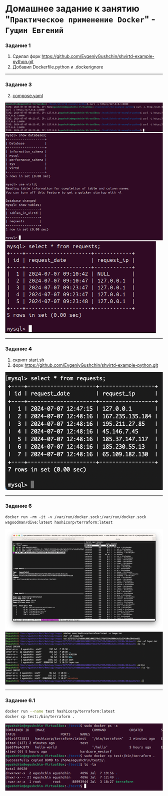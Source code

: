 # Домашнее задание к занятию "`Практическое применение Docker`" - `Гущин Евгений`

### Задание 1

1. Сделал форк https://github.com/EvgeniyGushchin/shvirtd-example-python.git
2. Добавил Dockerfile.python и .dockerignore

---

### Задание 3

2. [compose.yaml](https://github.com/EvgeniyGushchin/shvirtd-example-python/blob/main/compose.yaml)

![task2](../../img/14-Virt/HW5/task5-1.png)  
![task2](../../img/14-Virt/HW5/task5-2.png)  
![task2](../../img/14-Virt/HW5/task5-3.png)  

---

### Задание 4

1. скрипт [start.sh](https://github.com/EvgeniyGushchin/sys-pattern-homework-8-03-hw/blob/main/14-Virt/HW5/start.sh)
2. форк https://github.com/EvgeniyGushchin/shvirtd-example-python.git

![task2](../../img/14-Virt/HW5/task5-4.png)  


---

### Задание 6

`docker run -rm -it -v /var/run/docker.sock:/var/run/docker.sock wagoodman/dive:latest hashicorp/terraform:latest`

![task2](../../img/14-Virt/HW5/task6-1.png) 
![task2](../../img/14-Virt/HW5/task6-2.png) 

---

### Задание 6.1

```bash
docker run --name test hashicorp/terraform:latest
docker cp test:/bin/terraform .
```

![task2](../../img/14-Virt/HW5/task6-3.png) 




